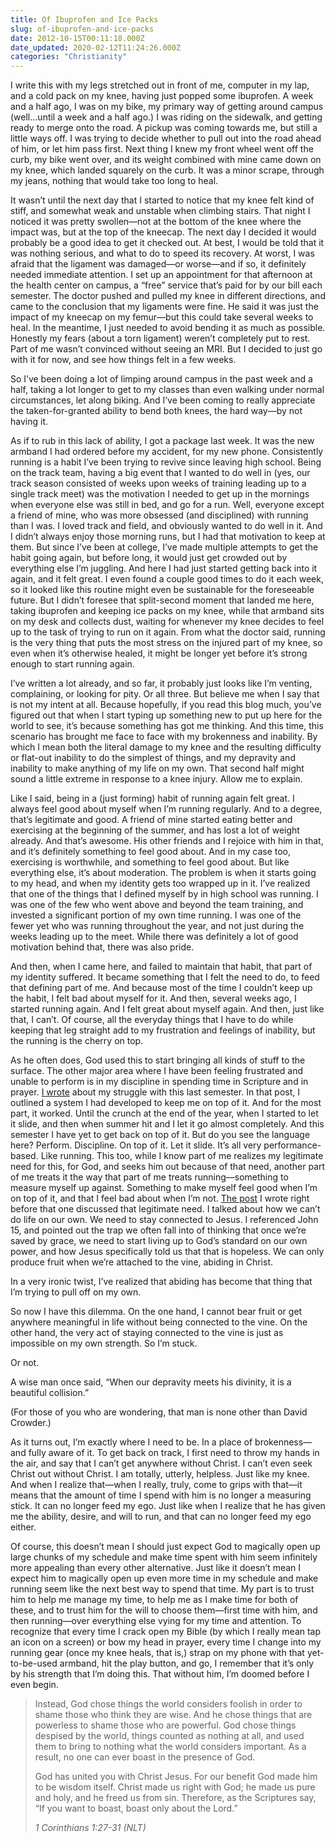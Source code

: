 ```yaml
---
title: Of Ibuprofen and Ice Packs
slug: of-ibuprofen-and-ice-packs
date: 2012-10-15T00:11:18.000Z
date_updated: 2020-02-12T11:24:26.000Z
categories: "Christianity"
---
```


I write this with my legs stretched out in front of me, computer in my lap, and a cold pack on my knee, having just popped some ibuprofen. A week and a half ago, I was on my bike, my primary way of getting around campus (well…until a week and a half ago.) I was riding on the sidewalk, and getting ready to merge onto the road. A pickup was coming towards me, but still a little ways off. I was trying to decide whether to pull out into the road ahead of him, or let him pass first. Next thing I knew my front wheel went off the curb, my bike went over, and its weight combined with mine came down on my knee, which landed squarely on the curb. It was a minor scrape, through my jeans, nothing that would take too long to heal.

It wasn’t until the next day that I started to notice that my knee felt kind of stiff, and somewhat weak and unstable when climbing stairs. That night I noticed it was pretty swollen—not at the bottom of the knee where the impact was, but at the top of the kneecap. The next day I decided it would probably be a good idea to get it checked out. At best, I would be told that it was nothing serious, and what to do to speed its recovery. At worst, I was afraid that the ligament was damaged—or worse—and if so, it definitely needed immediate attention. I set up an appointment for that afternoon at the health center on campus, a “free” service that’s paid for by our bill each semester. The doctor pushed and pulled my knee in different directions, and came to the conclusion that my ligaments were fine. He said it was just the impact of my kneecap on my femur—but this could take several weeks to heal. In the meantime, I just needed to avoid bending it as much as possible. Honestly my fears (about a torn ligament) weren’t completely put to rest. Part of me wasn’t convinced without seeing an MRI. But I decided to just go with it for now, and see how things felt in a few weeks.

So I’ve been doing a lot of limping around campus in the past week and a half, taking a lot longer to get to my classes than even walking under normal circumstances, let along biking. And I’ve been coming to really appreciate the taken-for-granted ability to bend both knees, the hard way—by not having it.

As if to rub in this lack of ability, I got a package last week. It was the new armband I had ordered before my accident, for my new phone. Consistently running is a habit I’ve been trying to revive since leaving high school. Being on the track team, having a big event that I wanted to do well in (yes, our track season consisted of weeks upon weeks of training leading up to a single track meet) was the motivation I needed to get up in the mornings when everyone else was still in bed, and go for a run. Well, everyone except a friend of mine, who was more obsessed (and disciplined) with running than I was. I loved track and field, and obviously wanted to do well in it. And I didn’t always enjoy those morning runs, but I had that motivation to keep at them. But since I’ve been at college, I’ve made multiple attempts to get the habit going again, but before long, it would just get crowded out by everything else I’m juggling. And here I had just started getting back into it again, and it felt great. I even found a couple good times to do it each week, so it looked like this routine might even be sustainable for the foreseeable future. But I didn’t foresee that split-second moment that landed me here, taking ibuprofen and keeping ice packs on my knee, while that armband sits on my desk and collects dust, waiting for whenever my knee decides to feel up to the task of trying to run on it again. From what the doctor said, running is the very thing that puts the most stress on the injured part of my knee, so even when it’s otherwise healed, it might be longer yet before it’s strong enough to start running again.

I’ve written a lot already, and so far, it probably just looks like I’m venting, complaining, or looking for pity. Or all three. But believe me when I say that is not my intent at all. Because hopefully, if you read this blog much, you’ve figured out that when I start typing up something new to put up here for the world to see, it’s because something has got me thinking. And this time, this scenario has brought me face to face with my brokenness and inability. By which I mean both the literal damage to my knee and the resulting difficulty or flat-out inability to do the simplest of things, and my depravity and inability to make anything of my life on my own. That second half might sound a little extreme in response to a knee injury. Allow me to explain.

Like I said, being in a (just forming) habit of running again felt great. I always feel good about myself when I’m running regularly. And to a degree, that’s legitimate and good. A friend of mine started eating better and exercising at the beginning of the summer, and has lost a lot of weight already. And that’s awesome. His other friends and I rejoice with him in that, and it’s definitely something to feel good about. And in my case too, exercising is worthwhile, and something to feel good about. But like everything else, it’s about moderation. The problem is when it starts going to my head, and when my identity gets too wrapped up in it. I’ve realized that one of the things that I defined myself by in high school was running. I was one of the few who went above and beyond the team training, and invested a significant portion of my own time running. I was one of the fewer yet who was running throughout the year, and not just during the weeks leading up to the meet. While there was definitely a lot of good motivation behind that, there was also pride.

And then, when I came here, and failed to maintain that habit, that part of my identity suffered. It became something that I felt the need to do, to feed that defining part of me. And because most of the time I couldn’t keep up the habit, I felt bad about myself for it. And then, several weeks ago, I started running again. And I felt great about myself again. And then, just like that, I can’t. Of course, all the everyday things that I have to do while keeping that leg straight add to my frustration and feelings of inability, but the running is the cherry on top.

As he often does, God used this to start bringing all kinds of stuff to the surface. The other major area where I have been feeling frustrated and unable to perform is in my discipline in spending time in Scripture and in prayer. [I wrote](/2012/taking-a-step/) about my struggle with this last semester. In that post, I outlined a system I had developed to keep me on top of it. And for the most part, it worked. Until the crunch at the end of the year, when I started to let it slide, and then when summer hit and I let it go almost completely. And this semester I have yet to get back on top of it. But do you see the language here? Perform. Discipline. On top of it. Let it slide. It’s all very performance-based. Like running. This too, while I know part of me realizes my legitimate need for this, for God, and seeks him out because of that need, another part of me treats it the way that part of me treats running—something to measure myself up against. Something to make myself feel good when I’m on top of it, and that I feel bad about when I’m not. [The post](/2012/losing-all-control/) I wrote right before that one discussed that legitimate need. I talked about how we can’t do life on our own. We need to stay connected to Jesus. I referenced John 15, and pointed out the trap we often fall into of thinking that once we’re saved by grace, we need to start living up to God’s standard on our own power, and how Jesus specifically told us that that is hopeless. We can only produce fruit when we’re attached to the vine, abiding in Christ.

In a very ironic twist, I’ve realized that abiding has become that thing that I’m trying to pull off on my own.

So now I have this dilemma. On the one hand, I cannot bear fruit or get anywhere meaningful in life without being connected to the vine. On the other hand, the very act of staying connected to the vine is just as impossible on my own strength. So I’m stuck.

Or not.

A wise man once said, “When our depravity meets his divinity, it is a beautiful collision.”

(For those of you who are wondering, that man is none other than David Crowder.)

As it turns out, I’m exactly where I need to be. In a place of brokenness—and fully aware of it. To get back on track, I first need to throw my hands in the air, and say that I can’t get anywhere without Christ. I can’t even seek Christ out without Christ. I am totally, utterly, helpless. Just like my knee. And when I realize that—when I really, truly, come to grips with that—it means that the amount of time I spend with him is no longer a measuring stick. It can no longer feed my ego. Just like when I realize that he has given me the ability, desire, and will to run, and that can no longer feed my ego either.

Of course, this doesn’t mean I should just expect God to magically open up large chunks of my schedule and make time spent with him seem infinitely more appealing than every other alternative. Just like it doesn’t mean I expect him to magically open up even more time in my schedule and make running seem like the next best way to spend that time. My part is to trust him to help me manage my time, to help me as I make time for both of these, and to trust him for the will to choose them—first time with him, and then running—over everything else vying for my time and attention. To recognize that every time I crack open my Bible (by which I really mean tap an icon on a screen) or bow my head in prayer, every time I change into my running gear (once my knee heals, that is,) strap on my phone with that yet-to-be-used armband, hit the play button, and go, I remember that it’s only by his strength that I’m doing this. That without him, I’m doomed before I even begin.

> Instead, God chose things the world considers foolish in order to shame those who think they are wise. And he chose things that are powerless to shame those who are powerful. God chose things despised by the world, things counted as nothing at all, and used them to bring to nothing what the world considers important. As a result, no one can ever boast in the presence of God.
> 
> God has united you with Christ Jesus. For our benefit God made him to be wisdom itself. Christ made us right with God; he made us pure and holy, and he freed us from sin. Therefore, as the Scriptures say, “If you want to boast, boast only about the Lord.”
> 
> <cite>1 Corinthians 1:27-31 (NLT)</cite>
